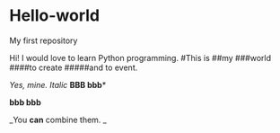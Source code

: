 # Hello-world
My first repository

Hi! I would love to learn Python programming.
#This is
##my 
###world
####to create 
#####and to event.

*Yes, mine.*
_Italic_
**BBB
bbb***

__bbb
bbb__

_You **can** combine  them.
_
